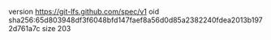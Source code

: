 version https://git-lfs.github.com/spec/v1
oid sha256:65d803948df3f6048bfd147faef8a56d0d85a2382240fdea2013b1972d761a7c
size 203
